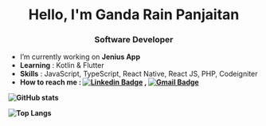 
<h1 align="center"> Hello, I'm Ganda Rain Panjaitan</h1>
<h3 align="center">Software Developer</h3>

- I’m currently working on <b>Jenius App</b>
- <b>Learning</b> : Kotlin & Flutter
- <b>Skills</b> : JavaScript, TypeScript, React Native, React JS, PHP, Codeigniter
- <b>How to reach me<b/> : [![Linkedin Badge](https://img.shields.io/badge/-LinkedIn-blue?style=flat-square&logo=Linkedin&logoColor=white&link=)](https://www.linkedin.com/in/ganda-rain-panjaitan-49aa18162/) 
, [![Gmail Badge](https://img.shields.io/badge/-Gmail-c14438?style=flat-square&logo=Gmail&logoColor=white&link=mailto:shuklaraghav321.com)](mailto:gandarainpanjaitan@gmail.com)

![GitHub stats](https://github-readme-stats.vercel.app/api?username=gandarain&show_icons=true&theme=tokyonight)

![Top Langs](https://github-readme-stats.vercel.app/api/top-langs/?username=gandarain&theme=tokyonight&layout=compact&hide=html,php,hack,css,TeX)
